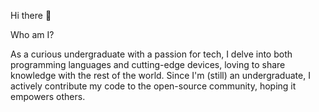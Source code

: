 Hi there 👋

Who am I?

As a curious undergraduate with a passion for tech, I delve into both programming languages and cutting-edge devices, loving to share knowledge with the rest of the world. Since I'm (still) an undergraduate, I actively contribute my code to the open-source community, hoping it empowers others.
